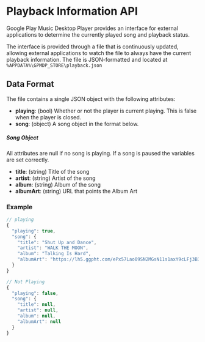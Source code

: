 # Playback Information API

Google Play Music Desktop Player provides an interface for external
applications to determine the currently played song and playback status.

The interface is provided through a file that is continuously updated,
allowing external applications to watch the file to always have the
current playback information. The file is JSON-formatted and located at
`%APPDATA%\GPMDP_STORE\playback.json`

## Data Format

The file contains a single JSON object with the following attributes:
- **playing**: (bool) Whether or not the player is current playing.  This is false when the player is closed.
- **song**: (object) A song object in the format below.

##### Song Object
All attributes are null if no song is playing.  If a song is paused the variables are set correctly.
- **title**: (string)  Title of the song
- **artist**: (string) Artist of the song
- **album**: (string) Album of the song
- **albumArt**: (string) URL that points the Album Art

### Example

```js
// playing
{
  "playing": true,
  "song": {
    "title": "Shut Up and Dance",
    "artist": "WALK THE MOON",
    "album": "Talking Is Hard",
    "albumArt": "https://lh5.ggpht.com/ePx57Lao09SN2MGsN11s1axY9cLFj3B35D-y4HvKjkl2Qi4y6vq9bHkv3tZwXVXZmj60kkUFbA=s90-c-e100"
  }
}

// Not Playing
{
  "playing": false,
  "song": {
    "title": null,
    "artist": null,
    "album": null,
    "albumArt": null
  }
}
```

